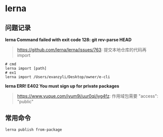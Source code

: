 # lerna 

## 问题记录

**lerna Command failed with exit code 128: git rev-parse HEAD**

> https://github.com/lerna/lerna/issues/763: 提交本地仓库的代码再import

```shell
# cmd
lerna import [path]
# ex1
lerna import /Users/evanzyli/Desktop/owner/e-cli  
```

**lerna ERR! E402 You must sign up for private packages**

> https://www.yuque.com/iyum9i/uur0qi/iyg4fz: 作用域包需要 "access": "public"

## 常用命令

```shell
lerna publish from-package
```
